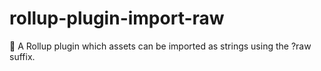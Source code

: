 # rollup-plugin-import-raw

🍣 A Rollup plugin which assets can be imported as strings using the ?raw suffix.
